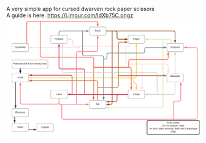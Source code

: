 A very simple app for cursed dwarven rock paper scissors  
A guide is here: https://i.imgur.com/IdXb75C.pngz  
![Guide Image](/Images/Guide.png)